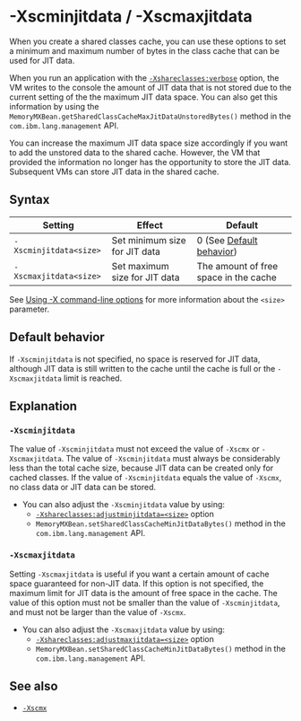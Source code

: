 <!--
* Copyright (c) 2017, 2023 IBM Corp. and others
*
* This program and the accompanying materials are made
* available under the terms of the Eclipse Public License 2.0
* which accompanies this distribution and is available at
* https://www.eclipse.org/legal/epl-2.0/ or the Apache
* License, Version 2.0 which accompanies this distribution and
* is available at https://www.apache.org/licenses/LICENSE-2.0.
*
* This Source Code may also be made available under the
* following Secondary Licenses when the conditions for such
* availability set forth in the Eclipse Public License, v. 2.0
* are satisfied: GNU General Public License, version 2 with
* the GNU Classpath Exception [1] and GNU General Public
* License, version 2 with the OpenJDK Assembly Exception [2].
*
* [1] https://www.gnu.org/software/classpath/license.html
* [2] https://openjdk.org/legal/assembly-exception.html
*
* SPDX-License-Identifier: EPL-2.0 OR Apache-2.0 OR GPL-2.0-only WITH Classpath-exception-2.0 OR GPL-2.0-only WITH OpenJDK-assembly-exception-1.0
-->

# -Xscminjitdata / -Xscmaxjitdata

When you create a shared classes cache, you can use these options to set a minimum and maximum number of bytes in the class cache that can be used for JIT data.

When you run an application with the [`-Xshareclasses:verbose`](xshareclasses.md#verbose) option, the VM writes to the console the amount of JIT data that is not stored due to the current setting of the the maximum JIT data space. You can also get this information by using the `MemoryMXBean.getSharedClassCacheMaxJitDataUnstoredBytes()` method in the `com.ibm.lang.management` API. 

You can increase the maximum JIT data space size accordingly if you want to add the unstored data to the shared cache. However, the VM that provided the information no longer has the opportunity to store the JIT data. Subsequent VMs can store JIT data in the shared cache.

## Syntax

| Setting               | Effect                        | Default                                       |
|-----------------------|-------------------------------|-----------------------------------------------|
|`-Xscminjitdata<size>` | Set minimum size for JIT data | 0 (See [Default behavior](#default-behavior)) |
|`-Xscmaxjitdata<size>` | Set maximum size for JIT data | The amount of free space in the cache         |

See [Using -X command-line options](x_jvm_commands.md) for more information about the `<size>` parameter.

## Default behavior

If `-Xscminjitdata` is not specified, no space is reserved for JIT data, although JIT data is still written to the cache until the cache is full or the `-Xscmaxjitdata` limit is reached. 

## Explanation

### `-Xscminjitdata`

The value of `-Xscminjitdata` must not exceed the value of `-Xscmx` or `-Xscmaxjitdata`. The value of `-Xscminjitdata` must always be considerably less than the total cache size, because JIT data can be created only for cached classes. If the value of `-Xscminjitdata` equals the value of `-Xscmx`, no class data or JIT data can be stored.

- You can also adjust the `-Xscminjitdata` value by using:
    - [`-Xshareclasses:adjustminjitdata=<size>`](xshareclasses.md#adjustminjitdata-cache-utility) option
    - `MemoryMXBean.setSharedClassCacheMinJitDataBytes()` method in the `com.ibm.lang.management` API.

### `-Xscmaxjitdata`

Setting `-Xscmaxjitdata` is useful if you want a certain amount of cache space guaranteed for non-JIT data. If this option is not specified, the maximum limit for JIT data is the amount of free space in the cache. The value of this option must not be smaller than the value of `-Xscminjitdata`, and must not be larger than the value of `-Xscmx`.

- You can also adjust the `-Xscmaxjitdata` value by using:
    - [`-Xshareclasses:adjustmaxjitdata=<size>`](xshareclasses.md#adjustmaxjitdata-cache-utility) option
    - `MemoryMXBean.setSharedClassCacheMinJitDataBytes()` method in the `com.ibm.lang.management` API.


## See also

- [`-Xscmx`](xscmx.md)












<!-- ==== END OF TOPIC ==== xscminjitdata.md ==== -->
<!-- ==== END OF TOPIC ==== xscmaxjitdata.md ==== -->




